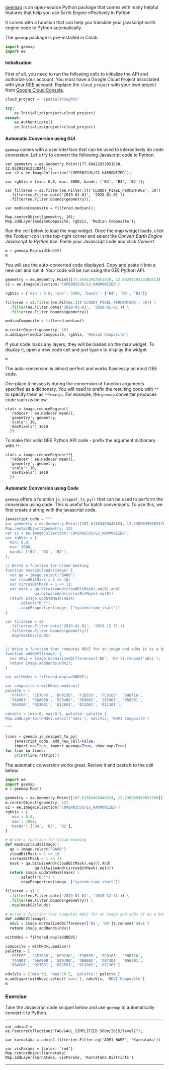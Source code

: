[geemap](https://github.com/giswqs/geemap) is an open-source Python package that comes with many helpful features that help you use Earth Engine effectively in Python.

It comes with a function that can help you translate your javascript earth engine code to Python automatically.

The `geemap` package is pre-installed in Colab.


```python
import geemap
import ee
```

#### Initialization

First of all, you need to run the following cells to initialize the API and authorize your account. You must have a Google Cloud Project associated with your GEE account. Replace the `cloud_project` with your own project from [Google Cloud Console](https://console.cloud.google.com/).


```python
cloud_project = 'spatialthoughts'

try:
    ee.Initialize(project=cloud_project)
except:
    ee.Authenticate()
    ee.Initialize(project=cloud_project)
```

#### Automatic Conversion using GUI

`geemap` comes with a user interface that can be used to interactively do code conversion. Let's try to convert the following Javascript code to Python.

```
var geometry = ee.Geometry.Point([77.60412933051538, 12.952912912328241]);
var s2 = ee.ImageCollection('COPERNICUS/S2_HARMONIZED');

var rgbVis = {min: 0.0, max: 3000, bands: ['B4', 'B3', 'B2']};

var filtered = s2.filter(ee.Filter.lt('CLOUDY_PIXEL_PERCENTAGE', 30))
  .filter(ee.Filter.date('2019-01-01', '2020-01-01'))
  .filter(ee.Filter.bounds(geometry));
  
var medianComposite = filtered.median();

Map.centerObject(geometry, 10);
Map.addLayer(medianComposite, rgbVis, 'Median Composite');
```

Run the cell below to load the map widget. Once the map widget loads, click the *Toolbar* icon in the top-right corner and select the *Convert Earth Engine Javascript to Python* tool. Paste your Javascript code and click *Convert*.


```python
m = geemap.Map(width=800)
m
```

You will see the auto-converted code displayed. Copy and paste it into a new cell and run it. Your code will be run using the GEE Python API.




```python
geometry = ee.Geometry.Point([77.60412933051538, 12.952912912328241])
s2 = ee.ImageCollection('COPERNICUS/S2_HARMONIZED')

rgbVis = {'min': 0.0, 'max': 3000, 'bands': ['B4', 'B3', 'B2']}

filtered = s2.filter(ee.Filter.lt('CLOUDY_PIXEL_PERCENTAGE', 30)) \
  .filter(ee.Filter.date('2019-01-01', '2020-01-01')) \
  .filter(ee.Filter.bounds(geometry))

medianComposite = filtered.median()

m.centerObject(geometry, 10)
m.addLayer(medianComposite, rgbVis, 'Median Composite')

```

If your code loads any layers, they will be loaded on the map widget. To display it, open a new code cell and just type `m` to display the widget.


```python
m
```

The auto-conversion is almost perfect and works flawlessly on most GEE code.

One place it misses is during the conversion of function arguments specified as a dicitonary. You will need to prefix the resulting code with `**` to specify them as `**kwargs`. For example, the `geemap` converter produces code such as below.
  ```
  stats = image.reduceRegion({
    'reducer': ee.Reducer.mean(),
    'geometry': geometry,
    'scale': 10,
    'maxPixels': 1e10
    })
  ```
To make this valid GEE Python API code - prefix the argument dictionary with `**`.
  ```
  stats = image.reduceRegion(**{
    'reducer': ee.Reducer.mean(),
    'geometry': geometry,
    'scale': 10,
    'maxPixels': 1e10
    })
  ```

#### Automatic Conversion using Code

`geemap` offers a function `js_snippet_to_py()` that can be used to perform the conversion using code. This is useful for batch conversions. To use this, we first create a string with the javascript code.


```python
javascript_code = """
var geometry = ee.Geometry.Point([107.61303468448624, 12.130969369851766]);
Map.centerObject(geometry, 12)
var s2 = ee.ImageCollection('COPERNICUS/S2_HARMONIZED')
var rgbVis = {
  min: 0.0,
  max: 3000,
  bands: ['B4', 'B3', 'B2'],
};

// Write a function for Cloud masking
function maskS2clouds(image) {
  var qa = image.select('QA60')
  var cloudBitMask = 1 << 10;
  var cirrusBitMask = 1 << 11;
  var mask = qa.bitwiseAnd(cloudBitMask).eq(0).and(
             qa.bitwiseAnd(cirrusBitMask).eq(0))
  return image.updateMask(mask)
      .select("B.*")
      .copyProperties(image, ["system:time_start"])
}

var filtered = s2
  .filter(ee.Filter.date('2019-01-01', '2019-12-31'))
  .filter(ee.Filter.bounds(geometry))
  .map(maskS2clouds)


// Write a function that computes NDVI for an image and adds it as a band
function addNDVI(image) {
  var ndvi = image.normalizedDifference(['B5', 'B4']).rename('ndvi');
  return image.addBands(ndvi);
}

var withNdvi = filtered.map(addNDVI);

var composite = withNdvi.median()
palette = [
  'FFFFFF', 'CE7E45', 'DF923D', 'F1B555', 'FCD163', '99B718',
  '74A901', '66A000', '529400', '3E8601', '207401', '056201',
  '004C00', '023B01', '012E01', '011D01', '011301'];

ndviVis = {min:0, max:0.5, palette: palette }
Map.addLayer(withNdvi.select('ndvi'), ndviVis, 'NDVI Composite')

"""
```


```python
lines = geemap.js_snippet_to_py(
    javascript_code, add_new_cell=False,
    import_ee=True, import_geemap=True, show_map=True)
for line in lines:
    print(line.rstrip())
```

The automatic conversion works great. Review it and paste it to the cell below.


```python
import ee
import geemap
m = geemap.Map()

geometry = ee.Geometry.Point([107.61303468448624, 12.130969369851766])
m.centerObject(geometry, 12)
s2 = ee.ImageCollection('COPERNICUS/S2_HARMONIZED')
rgbVis = {
  'min': 0.0,
  'max': 3000,
  'bands': ['B4', 'B3', 'B2'],
}

# Write a function for Cloud masking
def maskS2clouds(image):
  qa = image.select('QA60')
  cloudBitMask = 1 << 10
  cirrusBitMask = 1 << 11
  mask = qa.bitwiseAnd(cloudBitMask).eq(0).And(
             qa.bitwiseAnd(cirrusBitMask).eq(0))
  return image.updateMask(mask) \
      .select("B.*") \
      .copyProperties(image, ["system:time_start"])

filtered = s2 \
  .filter(ee.Filter.date('2019-01-01', '2019-12-31')) \
  .filter(ee.Filter.bounds(geometry)) \
  .map(maskS2clouds)

# Write a function that computes NDVI for an image and adds it as a band
def addNDVI(image):
  ndvi = image.normalizedDifference(['B5', 'B4']).rename('ndvi')
  return image.addBands(ndvi)

withNdvi = filtered.map(addNDVI)

composite = withNdvi.median()
palette = [
  'FFFFFF', 'CE7E45', 'DF923D', 'F1B555', 'FCD163', '99B718',
  '74A901', '66A000', '529400', '3E8601', '207401', '056201',
  '004C00', '023B01', '012E01', '011D01', '011301']

ndviVis = {'min':0, 'max':0.5, 'palette': palette }
m.addLayer(withNdvi.select('ndvi'), ndviVis, 'NDVI Composite')
m
```

### Exercise

Take the Javascript code snippet below and use `geemap` to automatically convert it to Python.

---

```
var admin2 = ee.FeatureCollection("FAO/GAUL_SIMPLIFIED_500m/2015/level2");

var karnataka = admin2.filter(ee.Filter.eq('ADM1_NAME', 'Karnataka'))

var visParams = {color: 'red'}
Map.centerObject(karnataka)
Map.addLayer(karnataka, visParams, 'Karnataka Districts')
```
---
